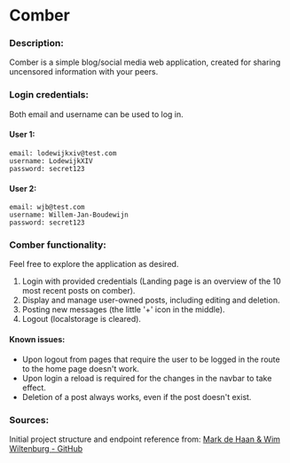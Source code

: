 # Comber

### Description:
Comber is a simple blog/social media web application, created for sharing uncensored information with your peers.

### Login credentials:
Both email and username can be used to log in.
#### User 1:
    email: lodewijkxiv@test.com
    username: LodewijkXIV
    password: secret123

#### User 2:
    email: wjb@test.com
    username: Willem-Jan-Boudewijn
    password: secret123

### Comber functionality:
Feel free to explore the application as desired. 
1. Login with provided credentials (Landing page is an overview of the 10 most recent posts on comber).
2. Display and manage user-owned posts, including editing and deletion.
3. Posting new messages (the little '+' icon in the middle).
4. Logout (localstorage is cleared).

#### Known issues:
- Upon logout from pages that require the user to be logged in the route to the home page doesn't work.
- Upon login a reload is required for the changes in the navbar to take effect.
- Deletion of a post always works, even if the post doesn't exist.

### Sources:
Initial project structure and endpoint reference from: <a href="https://github.com/ahrnuld/restapi-complete">Mark de Haan & Wim Wiltenburg - GitHub</a>